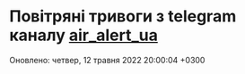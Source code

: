 # Повітряні тривоги з telegram каналу [air_alert_ua](https://t.me/air_alert_ua)

Оновлено:
четвер, 12 травня 2022 20:00:04 +0300
